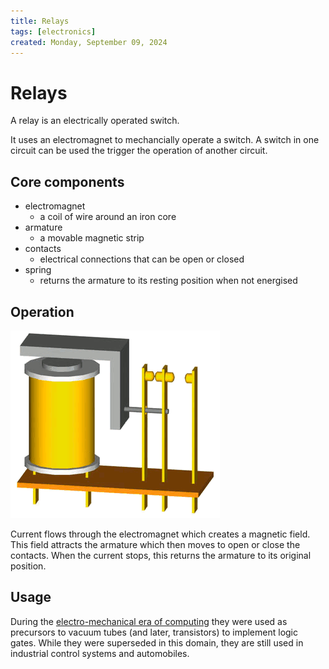 ```yaml
---
title: Relays
tags: [electronics]
created: Monday, September 09, 2024
---
```


# Relays

A relay is an electrically operated switch.

It uses an electromagnet to mechancially operate a switch. A switch in one
circuit can be used the trigger the operation of another circuit.

## Core components

- electromagnet
  - a coil of wire around an iron core
- armature
  - a movable magnetic strip
- contacts
  - electrical connections that can be open or closed
- spring
  - returns the armature to its resting position when not energised

## Operation

![Operation of a relay](../img/relay.gif)

Current flows through the electromagnet which creates a magnetic field. This
field attracts the armature which then moves to open or close the contacts. When
the current stops, this returns the armature to its original position.

## Usage

During the
[electro-mechanical era of computing](The_History_of_Computing_Swade.md) they
were used as precursors to vacuum tubes (and later, transistors) to implement
logic gates. While they were superseded in this domain, they are still used in
industrial control systems and automobiles.
